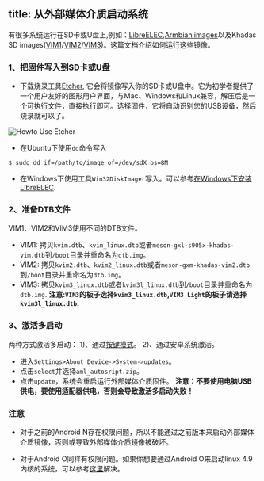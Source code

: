 title: 从外部媒体介质启动系统
---


有很多系统运行在SD卡或U盘上,例如：[LibreELEC](https://libreelec.tv/downloads_new/khadas-vim/),[Armbian images](http://forum.khadas.com/t/armbian-kodi-ubuntu-debian-for-sd-usb-emmc/825)以及Khadas SD images([VIM1](https://dl.khadas.com/Firmware/VIM1/Ubuntu/SD_USB/)/[VIM2](https://dl.khadas.com/Firmware/VIM2/Ubuntu/SD_USB/)/[VIM3](https://dl.khadas.com/Firmware/VIM3/Ubuntu/SD_USB/))。这篇文档介绍如何运行这些镜像。


### 1、把固件写入到SD卡或U盘
* 下载烧录工具[Etcher](https://www.balena.io/etcher/), 它会将镜像写入你的SD卡或U盘中。它为初学者提供了一个用户友好的图形用户界面，与Mac、Windows和Linux兼容，解压后是一个可执行文件，直接执行即可。选择固件，它将自动识别您的USB设备，然后烧录就可以了。

![Howto Use Etcher](/images/vim1/HowtoUseEtcher.png)

* 在Ubuntu下使用`dd`命令写入
```
$ sudo dd if=/path/to/image of=/dev/sdX bs=8M
```
* 在Windows下使用工具`Win32DiskImager`写入。可以参考[在Windows下安装LibreELEC](/zh-cn/vim1/InstallLibreELEC.html#通过Windows-PC写入).

### 2、准备DTB文件
VIM1、VIM2和VIM3使用不同的DTB文件。
* VIM1: 拷贝`kvim.dtb`、`kvim_linux.dtb`或者`meson-gxl-s905x-khadas-vim.dtb`到`/boot`目录并重命名为`dtb.img`。
* VIM2: 拷贝`kvim2.dtb`、`kvim2_linux.dtb`或者`meson-gxm-khadas-vim2.dtb`到`/boot`目录并重命名为`dtb.img`。
* VIM3: 拷贝`kvim3_linux.dtb`或者`kvim3l_linux.dtb`到`/boot`目录并重命名为`dtb.img`.
**注意:`VIM3`的板子选择`kvim3_linux.dtb`,`VIM3 Light`的板子请选择`kvim3l_linux.dtb`.**

### 3、激活多启动
两种方式激活多启动：
1)、通过[按键模式](/zh-cn/vim1/HowtoBootIntoUpgradeMode.html)。
2)、通过安卓系统激活。
* 进入`Settings>About Device->System->updates`。
* 点击`select`并选择`aml_autosript.zip`。
* 点击`update`，系统会重启运行外部媒体介质固件。
**注意：不要使用电脑USB供电，要使用适配器供电，否则会导致激活多启动失败！**

### 注意
* 对于之前的Android N存在权限问题，所以不能通过之前版本来启动外部媒体介质镜像，否则或导致外部媒体介质镜像被破坏。

* 对于Android O同样有权限问题。如果你想要通过Android O来启动linux 4.9内核的系统，可以参考[这里](http://forum.khadas.com/t/armbian-kodi-ubuntu-debian-for-sd-usb-emmc/825/109)解决。
